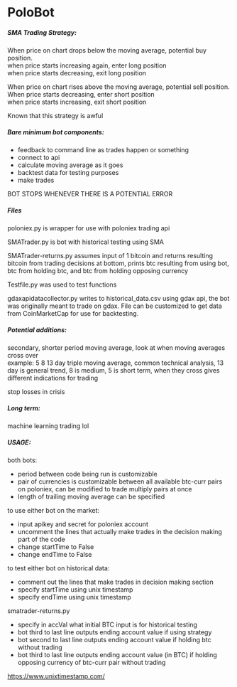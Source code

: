 # PoloBot

##### SMA Trading Strategy:

When price on chart drops below the moving average, potential buy position.  
when price starts increasing again, enter long position  
when price starts decreasing, exit long position  

When price on chart rises above the moving average, potential sell position.  
When price starts decreasing, enter short position  
when price starts increasing, exit short position  

Known that this strategy is awful

##### Bare minimum bot components:  
- feedback to command line as trades happen or something
- connect to api
- calculate moving average as it goes
- backtest data for testing purposes
- make trades

BOT STOPS WHENEVER THERE IS A POTENTIAL ERROR

##### Files

poloniex.py is wrapper for use with poloniex trading api  

SMATrader.py is bot with historical testing using SMA

SMATrader-returns.py assumes input of 1 bitcoin and returns resulting bitcoin from trading decisions at bottom, 
prints btc resulting from using bot, btc from holding btc, and btc from holding opposing currency

Testfile.py was used to test functions

gdaxapidatacollector.py writes to historical_data.csv using gdax api, the bot was originally meant to trade on gdax. File can be customized to get data from CoinMarketCap for use for backtesting.


##### Potential additions:

secondary, shorter period moving average, look at when moving averages cross over  
example: 5 8 13 day triple moving average, common technical analysis, 13 day is general trend, 8 is medium, 5 is short term, when they cross gives different indications for trading

stop losses in crisis


##### Long term:  

machine learning trading lol

##### USAGE:

both bots:
- period between code being run is customizable
- pair of currencies is customizable between all available btc-curr pairs on poloniex, 
can be modified to trade multiply pairs at once
- length of trailing moving average can be specified

to use either bot on the market:
- input apikey and secret for poloniex account
- uncomment the lines that actually make trades in the decision making part of the code
- change startTime to False
- change endTime to False  

to test either bot on historical data:
- comment out the lines that make trades in decision making section
- specify startTime using unix timestamp
- specify endTime using unix timestamp

smatrader-returns.py
- specify in accVal what initial BTC input is for historical testing
- bot third to last line outputs ending account value if using strategy
- bot second to last line outputs ending account value if holding btc without trading
- bot third to last line outputs ending account value (in BTC) if holding opposing currency of btc-curr pair without trading

https://www.unixtimestamp.com/
